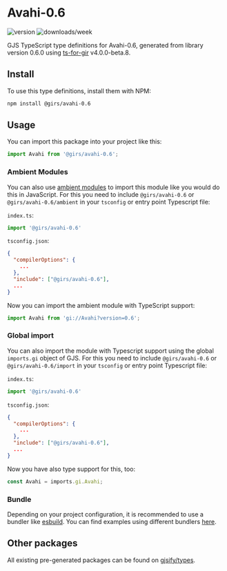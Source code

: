 
# Avahi-0.6

![version](https://img.shields.io/npm/v/@girs/avahi-0.6)
![downloads/week](https://img.shields.io/npm/dw/@girs/avahi-0.6)


GJS TypeScript type definitions for Avahi-0.6, generated from library version 0.6.0 using [ts-for-gir](https://github.com/gjsify/ts-for-gir) v4.0.0-beta.8.


## Install

To use this type definitions, install them with NPM:
```bash
npm install @girs/avahi-0.6
```

## Usage

You can import this package into your project like this:
```ts
import Avahi from '@girs/avahi-0.6';
```

### Ambient Modules

You can also use [ambient modules](https://github.com/gjsify/ts-for-gir/tree/main/packages/cli#ambient-modules) to import this module like you would do this in JavaScript.
For this you need to include `@girs/avahi-0.6` or `@girs/avahi-0.6/ambient` in your `tsconfig` or entry point Typescript file:

`index.ts`:
```ts
import '@girs/avahi-0.6'
```

`tsconfig.json`:
```json
{
  "compilerOptions": {
    ...
  },
  "include": ["@girs/avahi-0.6"],
  ...
}
```

Now you can import the ambient module with TypeScript support: 

```ts
import Avahi from 'gi://Avahi?version=0.6';
```

### Global import

You can also import the module with Typescript support using the global `imports.gi` object of GJS.
For this you need to include `@girs/avahi-0.6` or `@girs/avahi-0.6/import` in your `tsconfig` or entry point Typescript file:

`index.ts`:
```ts
import '@girs/avahi-0.6'
```

`tsconfig.json`:
```json
{
  "compilerOptions": {
    ...
  },
  "include": ["@girs/avahi-0.6"],
  ...
}
```

Now you have also type support for this, too:

```ts
const Avahi = imports.gi.Avahi;
```

### Bundle

Depending on your project configuration, it is recommended to use a bundler like [esbuild](https://esbuild.github.io/). You can find examples using different bundlers [here](https://github.com/gjsify/ts-for-gir/tree/main/examples).

## Other packages

All existing pre-generated packages can be found on [gjsify/types](https://github.com/gjsify/types).

